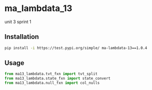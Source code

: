 # ma_lambdata_13
unit 3 sprint 1

## Installation

```sh
pip install -i https://test.pypi.org/simple/ ma-lambdata-13==1.0.4
```



## Usage

```py
from ma13_lambdata.tvt_fxn import tvt_split
from ma13_lambdata.state_fxn import state_convert
from ma13_lambdata.null_fxn import col_nulls
```
